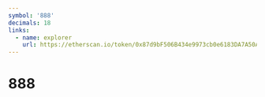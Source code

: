 ```yaml
---
symbol: '888'
decimals: 18
links:
  - name: explorer
    url: https://etherscan.io/token/0x87d9bF506B434e9973cb0e6183DA7A50A16796b2
---
```


# 888
